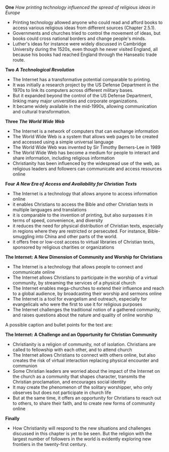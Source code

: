 **One** _How printing technology influenced the spread of religious ideas in Europe_

- Printing technology allowed anyone who could read and afford books to access various religious ideas from different sources (Chapter 2.5.1).
- Governments and churches tried to control the movement of ideas, but books could cross national borders and change people's minds.
- Luther's ideas for instance were widely discussed in Cambridge University during the 1520s, even though he never visited England, all because his books had reached England through the Hanseatic trade route.

**Two** **_A Technological Revolution_**

- The Internet has a transformative potential comparable to printing.
- It was initially a research project by the US Defense Department in the 1970s to link its computers across different military bases.
- But it expanded beyond the control of the US Defense Department, linking many major universities and corporate organizations.
- It became widely available in the mid-1990s, allowing communication and cultural transformation.

**Three** **_The World Wide Web_**

- The Internet is a network of computers that can exchange information
- The World Wide Web is a system that allows web pages to be created and accessed using a simple universal language
- The World Wide Web was invented by Sir Timothy Berners-Lee in 1989
- The World Wide Web has become a medium for people to interact and share information, including religious information
- Christianity has been influenced by the widespread use of the web, as religious leaders and followers can communicate and access resources online

**Four** **_A New Era of Access and Availability for Christian Texts_**

- The Internet is a technology that allows anyone to access information online
- it enables Christians to access the Bible and other Christian texts in multiple languages and translations
- it is comparable to the invention of printing, but also surpasses it in terms of speed, convenience, and diversity
- it reduces the need for physical distribution of Christian texts, especially in regions where they are restricted or persecuted. For instance, Bible-smuggling into China and other parts of the world.
- it offers free or low-cost access to virtual libraries of Christian texts, sponsored by religious charities or organizations

**The Internet: A New Dimension of Community and Worship for Christians**

- The Internet is a technology that allows people to connect and communicate online
- The Internet allows Christians to participate in the worship of a virtual community, by streaming the services of a physical church
- The Internet enables mega-churches to extend their influence and reach to a global audience, by broadcasting their worship and sermons online
- The Internet is a tool for evangelism and outreach, especially for evangelicals who were the first to use it for religious purposes
- The Internet challenges the traditional notion of a gathered community, and raises questions about the nature and quality of online worship

A possible caption and bullet points for the text are:

**The Internet: A Challenge and an Opportunity for Christian Community**

- Christianity is a religion of community, not of isolation. Christians are called to fellowship with each other, and to attend church
- The Internet allows Christians to connect with others online, but also creates the risk of virtual interaction replacing physical encounter and communion
- Some Christian leaders are worried about the impact of the Internet on the church as a community that shapes character, transmits the Christian proclamation, and encourages social identity
- It may create the phenomenon of the solitary worshipper, who only observes but does not participate in church life
- But at the same time, it offers an opportunity for Christians to reach out to others, to share their faith, and to create new forms of community online

**Finally**
- How Christianity will respond to the new situations and challenges discussed in this chapter is yet to be seen. But the religion with the largest number of followers in the world is evidently exploring new frontiers in the twenty-first century.